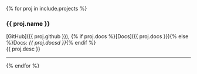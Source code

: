 {% for proj in include.projects %}
### {{ proj.name }}
[GitHub]({{ proj.github }}),
{% if proj.docs %}[Docs]({{ proj.docs }}){% else %}Docs: *{{ proj.docsd }}*{% endif %}
<br/>
{{ proj.desc }}

---
{% endfor %}